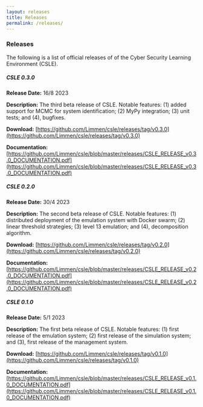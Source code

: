 ```yaml
---
layout: releases
title: Releases
permalink: /releases/
---
```


### Releases

The following is a list of official releases of of the Cyber Security Learning Environment (CSLE).

##### **CSLE 0.3.0**

**Release Date:** 16/8 2023

**Description:** The third beta release of CSLE. Notable features: (1) added support for MCMC for system identification;
(2) MyPy integration; (3) unit tests; and (4), bugfixes.

**Download:** [https://github.com/Limmen/csle/releases/tag/v0.3.0](https://github.com/Limmen/csle/releases/tag/v0.3.0)

**Documentation:** [https://github.com/Limmen/csle/blob/master/releases/CSLE_RELEASE_v0.3.0_DOCUMENTATION.pdf](https://github.com/Limmen/csle/blob/master/releases/CSLE_RELEASE_v0.3.0_DOCUMENTATION.pdf)

##### **CSLE 0.2.0**

**Release Date:** 30/4 2023

**Description:** The second beta release of CSLE. Notable features: (1) distributed deployment of the emulation system with Docker swarm;
(2) linear threshold strategies; (3) level 13 emulation; and (4), decomposition algorithm.

**Download:** [https://github.com/Limmen/csle/releases/tag/v0.2.0](https://github.com/Limmen/csle/releases/tag/v0.2.0)

**Documentation:** [https://github.com/Limmen/csle/blob/master/releases/CSLE_RELEASE_v0.2.0_DOCUMENTATION.pdf](https://github.com/Limmen/csle/blob/master/releases/CSLE_RELEASE_v0.2.0_DOCUMENTATION.pdf)


##### **CSLE 0.1.0** 

**Release Date:** 5/1 2023

**Description:** The first beta release of CSLE. Notable features: (1) first release of the emulation system;
(2) first release of the simulation system; and (3), first release of the management system.

**Download:** [https://github.com/Limmen/csle/releases/tag/v0.1.0](https://github.com/Limmen/csle/releases/tag/v0.1.0)

**Documentation:** [https://github.com/Limmen/csle/blob/master/releases/CSLE_RELEASE_v0.1.0_DOCUMENTATION.pdf](https://github.com/Limmen/csle/blob/master/releases/CSLE_RELEASE_v0.1.0_DOCUMENTATION.pdf)
